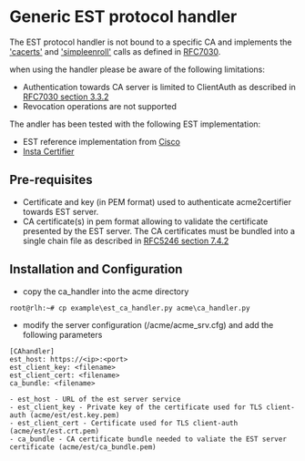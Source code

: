 # Generic EST protocol handler

The EST protocol handler is not bound to a specific CA and implements the ['cacerts'](https://tools.ietf.org/html/rfc7030#section-2.1) and ['simpleenroll'](https://tools.ietf.org/html/rfc7030#section-2.2.1) calls as defined in [RFC7030](https://tools.ietf.org/html/rfc7030).

when using the handler please be aware of the following limitations:

- Authentication towards CA server is limited to ClientAuth as described in [RFC7030 section 3.3.2](https://tools.ietf.org/html/rfc7030#section-3.3.2) 
- Revocation operations are not supported

The andler has been tested with the following EST implementation:

- EST reference implementation from [Cisco](http://testrfc7030.com/)
- [Insta Certifier](https://www.insta.fi/en/services/cyber-security/insta-certifier)

## Pre-requisites
- Certificate and key (in PEM format) used to authenticate acme2certifier towards EST server. 
- CA certificate(s) in pem format allowing to validate the certificate presented by the EST server. The CA certificates must be bundled into a single chain file as described in [RFC5246 section 7.4.2](https://tools.ietf.org/html/rfc5246#section-7.4.2)
 
## Installation and Configuration
 - copy the ca_handler into the acme directory
```
root@rlh:~# cp example\est_ca_handler.py acme\ca_handler.py
``` 
 - modify the server configuration (/acme/acme_srv.cfg) and add the following parameters
```
[CAhandler]
est_host: https://<ip>:<port>
est_client_key: <filename>
est_client_cert: <filename>
ca_bundle: <filename>
```
    - est_host - URL of the est server service
    - est_client_key - Private key of the certificate used for TLS client-auth (acme/est/est.key.pem)
    - est_client_cert - Certificate used for TLS client-auth (acme/est/est.crt.pem)
    - ca_bundle - CA certificate bundle needed to valiate the EST server certificate (acme/est/ca_bundle.pem)
